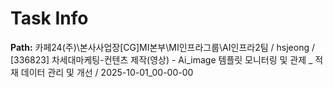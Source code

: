 # Task Info

**Path:** 카페24(주)\본사사업장\[CG]MI본부\MI인프라그룹\AI인프라2팀 / hsjeong / [336823] 차세대마케팅-컨텐츠 제작(영상) - Ai_image 템플릿 모니터링 및 관제 _ 적재 데이터 관리 및 개선 / 2025-10-01_00-00-00


